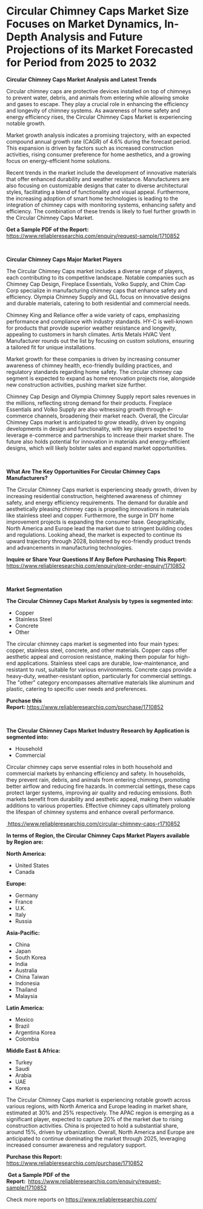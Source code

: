 <p><h1>Circular Chimney Caps Market Size Focuses on Market Dynamics, In-Depth Analysis and Future Projections of its Market Forecasted for Period from 2025 to 2032</h1></p><p><strong>Circular Chimney Caps Market Analysis and Latest Trends</strong></p>
<p><p>Circular chimney caps are protective devices installed on top of chimneys to prevent water, debris, and animals from entering while allowing smoke and gases to escape. They play a crucial role in enhancing the efficiency and longevity of chimney systems. As awareness of home safety and energy efficiency rises, the Circular Chimney Caps Market is experiencing notable growth.</p><p>Market growth analysis indicates a promising trajectory, with an expected compound annual growth rate (CAGR) of 4.6% during the forecast period. This expansion is driven by factors such as increased construction activities, rising consumer preference for home aesthetics, and a growing focus on energy-efficient home solutions. </p><p>Recent trends in the market include the development of innovative materials that offer enhanced durability and weather resistance. Manufacturers are also focusing on customizable designs that cater to diverse architectural styles, facilitating a blend of functionality and visual appeal. Furthermore, the increasing adoption of smart home technologies is leading to the integration of chimney caps with monitoring systems, enhancing safety and efficiency. The combination of these trends is likely to fuel further growth in the Circular Chimney Caps Market.</p></p>
<p><strong>Get a Sample PDF of the Report:&nbsp;</strong> <a href="https://www.reliableresearchiq.com/enquiry/request-sample/1710852?utm_campaign=973&utm_medium=2&utm_source=Github&utm_content=ia&utm_term=10012025&utm_id=circular-chimney-caps">https://www.reliableresearchiq.com/enquiry/request-sample/1710852</a></p>
<p>&nbsp;</p>
<p><strong>Circular Chimney Caps Major Market Players</strong></p>
<p><p>The Circular Chimney Caps market includes a diverse range of players, each contributing to its competitive landscape. Notable companies such as Chimney Cap Design, Fireplace Essentials, Volko Supply, and Chim Cap Corp specialize in manufacturing chimney caps that enhance safety and efficiency. Olympia Chimney Supply and GLL focus on innovative designs and durable materials, catering to both residential and commercial needs.</p><p>Chimney King and Reliance offer a wide variety of caps, emphasizing performance and compliance with industry standards. HY-C is well-known for products that provide superior weather resistance and longevity, appealing to customers in harsh climates. Artis Metals HVAC Vent Manufacturer rounds out the list by focusing on custom solutions, ensuring a tailored fit for unique installations.</p><p>Market growth for these companies is driven by increasing consumer awareness of chimney health, eco-friendly building practices, and regulatory standards regarding home safety. The circular chimney cap segment is expected to expand as home renovation projects rise, alongside new construction activities, pushing market size further.</p><p>Chimney Cap Design and Olympia Chimney Supply report sales revenues in the millions, reflecting strong demand for their products. Fireplace Essentials and Volko Supply are also witnessing growth through e-commerce channels, broadening their market reach. Overall, the Circular Chimney Caps market is anticipated to grow steadily, driven by ongoing developments in design and functionality, with key players expected to leverage e-commerce and partnerships to increase their market share. The future also holds potential for innovation in materials and energy-efficient designs, which will likely bolster sales and expand market opportunities.</p></p>
<p>&nbsp;</p>
<p><strong>What Are The Key Opportunities For Circular Chimney Caps Manufacturers?</strong></p>
<p><p>The Circular Chimney Caps market is experiencing steady growth, driven by increasing residential construction, heightened awareness of chimney safety, and energy efficiency requirements. The demand for durable and aesthetically pleasing chimney caps is propelling innovations in materials like stainless steel and copper. Furthermore, the surge in DIY home improvement projects is expanding the consumer base. Geographically, North America and Europe lead the market due to stringent building codes and regulations. Looking ahead, the market is expected to continue its upward trajectory through 2028, bolstered by eco-friendly product trends and advancements in manufacturing technologies.</p></p>
<p><strong>Inquire or Share Your Questions If Any Before Purchasing This Report:</strong> <a href="https://www.reliableresearchiq.com/enquiry/pre-order-enquiry/1710852?utm_campaign=973&utm_medium=2&utm_source=Github&utm_content=ia&utm_term=10012025&utm_id=circular-chimney-caps">https://www.reliableresearchiq.com/enquiry/pre-order-enquiry/1710852</a></p>
<p>&nbsp;</p>
<p><strong>Market Segmentation</strong></p>
<p><strong>The Circular Chimney Caps Market Analysis by types is segmented into:</strong></p>
<p><ul><li>Copper</li><li>Stainless Steel</li><li>Concrete</li><li>Other</li></ul></p>
<p><p>The circular chimney caps market is segmented into four main types: copper, stainless steel, concrete, and other materials. Copper caps offer aesthetic appeal and corrosion resistance, making them popular for high-end applications. Stainless steel caps are durable, low-maintenance, and resistant to rust, suitable for various environments. Concrete caps provide a heavy-duty, weather-resistant option, particularly for commercial settings. The "other" category encompasses alternative materials like aluminum and plastic, catering to specific user needs and preferences.</p></p>
<p><strong>Purchase this Report:&nbsp;</strong><a href="https://www.reliableresearchiq.com/purchase/1710852?utm_campaign=973&utm_medium=2&utm_source=Github&utm_content=ia&utm_term=10012025&utm_id=circular-chimney-caps">https://www.reliableresearchiq.com/purchase/1710852</a></p>
<p>&nbsp;</p>
<p><strong>The Circular Chimney Caps Market Industry Research by Application is segmented into:</strong></p>
<p><ul><li>Household</li><li>Commercial</li></ul></p>
<p><p>Circular chimney caps serve essential roles in both household and commercial markets by enhancing efficiency and safety. In households, they prevent rain, debris, and animals from entering chimneys, promoting better airflow and reducing fire hazards. In commercial settings, these caps protect larger systems, improving air quality and reducing emissions. Both markets benefit from durability and aesthetic appeal, making them valuable additions to various properties. Effective chimney caps ultimately prolong the lifespan of chimney systems and enhance overall performance.</p></p>
<p><a href="https://www.reliableresearchiq.com/circular-chimney-caps-r1710852?utm_campaign=973&utm_medium=2&utm_source=Github&utm_content=ia&utm_term=10012025&utm_id=circular-chimney-caps">&nbsp;https://www.reliableresearchiq.com/circular-chimney-caps-r1710852</a></p>
<p><strong>In terms of Region, the Circular Chimney Caps Market Players available by Region are:</strong></p>
<p>
    <p> <strong> North America: </strong>
        <ul>
            <li>United States</li>
            <li>Canada</li>
        </ul>
        </p> 
    <p> <strong> Europe: </strong>
        <ul>
            <li>Germany</li>
            <li>France</li>
            <li>U.K.</li>
            <li>Italy</li>
            <li>Russia</li>
        </ul>
        </p> 
    <p> <strong> Asia-Pacific: </strong>
        <ul>
            <li>China</li>
            <li>Japan</li>
            <li>South Korea</li>
            <li>India</li>
            <li>Australia</li>
            <li>China Taiwan</li>
            <li>Indonesia</li>
            <li>Thailand</li>
            <li>Malaysia</li>
        </ul>
        </p> 
    <p> <strong> Latin America: </strong>
        <ul>
            <li>Mexico</li>
            <li>Brazil</li>
            <li>Argentina Korea</li>
            <li>Colombia</li>
        </ul>
        </p> 
    <p> <strong> Middle East & Africa: </strong>
        <ul>
            <li>Turkey</li>
            <li>Saudi</li>
            <li>Arabia</li>
            <li>UAE</li>
            <li>Korea</li>
        </ul>
    </p>
    </p>
<p><p>The Circular Chimney Caps market is experiencing notable growth across various regions, with North America and Europe leading in market share, estimated at 30% and 25% respectively. The APAC region is emerging as a significant player, expected to capture 20% of the market due to rising construction activities. China is projected to hold a substantial share, around 15%, driven by urbanization. Overall, North America and Europe are anticipated to continue dominating the market through 2025, leveraging increased consumer awareness and regulatory support.</p></p>
<p><strong>Purchase this Report: </strong><a href="https://www.reliableresearchiq.com/purchase/1710852?utm_campaign=973&utm_medium=2&utm_source=Github&utm_content=ia&utm_term=10012025&utm_id=circular-chimney-caps">https://www.reliableresearchiq.com/purchase/1710852</a></p>
<p>&nbsp;<strong>Get a Sample PDF of the Report:&nbsp;&nbsp;</strong><a href="https://www.reliableresearchiq.com/enquiry/request-sample/1710852?utm_campaign=973&utm_medium=2&utm_source=Github&utm_content=ia&utm_term=10012025&utm_id=circular-chimney-caps">https://www.reliableresearchiq.com/enquiry/request-sample/1710852</a></p>
<p><strong></strong></p>
<p>Check more reports on <a href="https://www.reliableresearchiq.com/?utm_campaign=973&utm_medium=2&utm_source=Github&utm_content=ia&utm_term=10012025&utm_id=circular-chimney-caps">https://www.reliableresearchiq.com/</a></p>